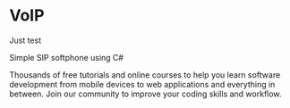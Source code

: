 # VoIP
Just test

Simple SIP softphone using C#

Thousands of free tutorials and online courses to help you learn software development from mobile devices to web applications and everything in between. Join our community to improve your coding skills and workflow.
